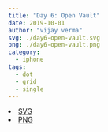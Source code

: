 ```yaml
---
title: "Day 6: Open Vault"
date: 2019-10-01
author: "vijay verma"
svg: ./day6-open-vault.svg
png: ./day6-open-vault.png
category:
  - iphone
tags:
  - dot
  - grid
  - single
---
```

<li><a href="./day6-open-vault.svg" download className="btn-svg">SVG</a></li>
<li><a href="/day6-open-vault.png" download className="btn-png">PNG</a></li>
